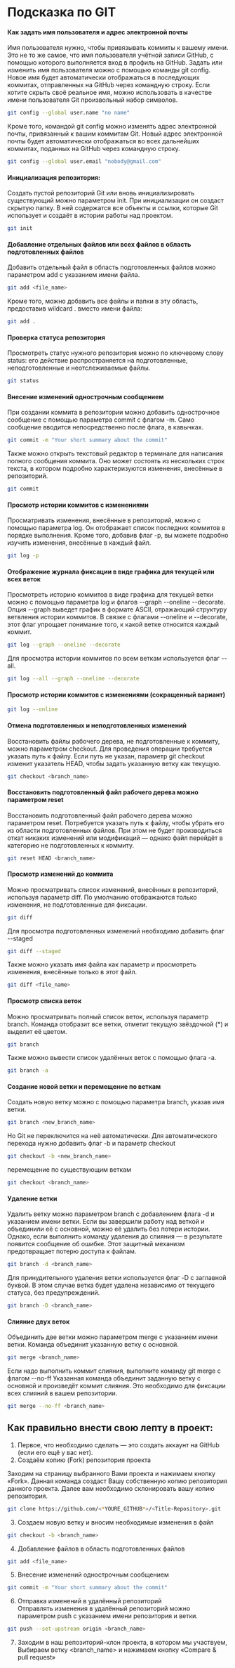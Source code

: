 # Подсказка по GIT

#### Как задать имя пользователя и адрес электронной почты
Имя пользователя нужно, чтобы привязывать коммиты к вашему имени. Это не то же самое, что имя пользователя учётной записи GitHub, с помощью которого выполняется вход в профиль на GitHub. Задать или изменить имя пользователя можно с помощью команды git config. Новое имя будет автоматически отображаться в последующих коммитах, отправленных на GitHub через командную строку. Если хотите скрыть своё реальное имя, можно использовать в качестве имени пользователя Git произвольный набор символов.
```sh
git config --global user.name "no name"
```
Кроме того, командой git config можно изменять адрес электронной почты, привязанный к вашим коммитам Git. Новый адрес электронной почты будет автоматически отображаться во всех дальнейших коммитах, поданных на GitHub через командную строку.
```sh
git config --global user.email "nobody@gmail.com"
```
#### Инициализация репозитория:
Создать пустой репозиторий Git или вновь инициализировать существующий можно параметром init. При инициализации он создаст скрытую папку. В ней содержатся все объекты и ссылки, которые Git использует и создаёт в истории работы над проектом.
```sh
git init
```
#### Добавление отдельных файлов или всех файлов в область подготовленных файлов
Добавить отдельный файл в область подготовленных файлов можно параметром add с указанием имени файла.
```sh
git add <file_name>
```
Кроме того, можно добавить все файлы и папки в эту область, предоставив wildcard . вместо имени файла:
```sh
git add .
```
#### Проверка статуса репозитория
Просмотреть статус нужного репозитория можно по ключевому слову status: его действие распространяется на подготовленные, неподготовленные и неотслеживаемые файлы.
```sh
git status
```
#### Внесение изменений однострочным сообщением
При создании коммита в репозитории можно добавить однострочное сообщение с помощью параметра commit с флагом -m. Само сообщение вводится непосредственно после флага, в кавычках.
```sh
git commit -m "Your short summary about the commit"
```
Также можно открыть текстовый редактор в терминале для написания полного сообщения коммита. Оно может состоять из нескольких строк текста, в котором подробно характеризуются изменения, внесённые в репозиторий.
```sh
git commit
```
#### Просмотр истории коммитов с изменениями
Просматривать изменения, внесённые в репозиторий, можно с помощью параметра log. Он отображает список последних коммитов в порядке выполнения. Кроме того, добавив флаг -p, вы можете подробно изучить изменения, внесённые в каждый файл.
```sh
git log -p
```
#### Отображение журнала фиксации в виде графика для текущей или всех веток
Просмотреть историю коммитов в виде графика для текущей ветки можно с помощью параметра log и флагов --graph --oneline --decorate. Опция --graph выведет график в формате ASCII, отражающий структуру ветвления истории коммитов. В связке с флагами --oneline и --decorate, этот флаг упрощает понимание того, к какой ветке относится каждый коммит.
```sh
git log --graph --oneline --decorate
```
Для просмотра истории коммитов по всем веткам используется флаг --all.
```sh
git log --all --graph --oneline --decorate
```
#### Просмотр истории коммитов с изменениями (сокращенный вариант)
```sh
git log --online
```
#### Отмена подготовленных и неподготовленных изменений
Восстановить файлы рабочего дерева, не подготовленные к коммиту, можно параметром checkout. Для проведения операции требуется указать путь к файлу. Если путь не указан, параметр git checkout изменит указатель HEAD, чтобы задать указанную ветку как текущую.
```sh
git checkout <branch_name>
```
#### Восстановить подготовленный файл рабочего дерева можно параметром reset
Восстановить подготовленный файл рабочего дерева можно параметром reset. Потребуется указать путь к файлу, чтобы убрать его из области подготовленных файлов. При этом не будет производиться откат никаких изменений или модификаций — однако файл перейдёт в категорию не подготовленных к коммиту.
```sh
git reset HEAD <branch_name>
```
#### Просмотр изменений до коммита
Можно просматривать список изменений, внесённых в репозиторий, используя параметр diff. По умолчанию отображаются только изменения, не подготовленные для фиксации.
```sh
git diff
```
Для просмотра подготовленных изменений необходимо добавить флаг --staged
```sh
git diff --staged
```
Также можно указать имя файла как параметр и просмотреть изменения, внесённые только в этот файл.
```sh
git diff <file_name>
```
#### Просмотр списка веток
Можно просматривать полный список веток, используя параметр branch. Команда отобразит все ветки, отметит текущую звёздочкой (*) и выделит её цветом.
```sh
git branch
```
Также можно вывести список удалённых веток с помощью флага -a.
```sh
git branch -a
```
#### Создание новой ветки и перемещение по веткам
Создать новую ветку можно с помощью параметра branch, указав имя ветки.
```sh
git branch <new_branch_name>
```
Но Git не переключится на неё автоматически. Для автоматического перехода нужно добавить флаг -b и параметр checkout
```sh
git checkout -b <new_branch_name>
```
перемещение по существующим веткам
```sh
git checkout <branch_name>
```
#### Удаление ветки
Удалить ветку можно параметром branch с добавлением флага -d и указанием имени ветки. Если вы завершили работу над веткой и объединили её с основной, можно её удалить без потери истории. Однако, если выполнить команду удаления до слияния — в результате появится сообщение об ошибке. Этот защитный механизм предотвращает потерю доступа к файлам.
```sh
git branch -d <branch_name>
```
Для принудительного удаления ветки используется флаг -D с заглавной буквой. В этом случае ветка будет удалена независимо от текущего статуса, без предупреждений.
```sh
git branch -D <branch_name>
```
#### Слияние двух веток
Объединить две ветки можно параметром merge с указанием имени ветки. Команда объединит указанную ветку с основной.
```sh
git merge <branch_name>
```
Если надо выполнить коммит слияния, выполните команду git merge с флагом --no-ff
Указанная команда объединит заданную ветку с основной и произведёт коммит слияния. Это необходимо для фиксации всех слияний в вашем репозитории.
```sh
git merge --no-ff <branch_name>
```
## Как правильно внести свою лепту в проект:
1. Первое, что необходимо сделать — это создать аккаунт на GitHub (если его ещё у вас нет).
2. Создаём копию (Fork) репозитория проекта 

Заходим на страницу выбранного Вами проекта и нажимаем кнопку «Fork». Данная команда создаст Вашу собственную копию репозитория данного проекта.
Далее вам необходимо склонировать вашу копию репозитория.
```sh
git clone https://github.com/<*YOURE_GITHUB*>/<Title-Repository>.git
```
3. Создаем новую ветку и вносим необходимые изменения в файл
```sh
git checkout -b <branch_name>
```
4. Добавление файлов в область подготовленных файлов
```sh
git add <file_name>
```
5. Внесение изменений однострочным сообщением
```sh
git commit -m "Your short summary about the commit"
```
6. Отправка изменений в удалённый репозиторий  
Отправлять изменения в удалённый репозиторий можно параметром push с указанием имени репозитория и ветки.
```sh
git push --set-upstream origin <branch_name>
```
7. Заходим в наш репозиторий-клон проекта, в котором мы участвуем, Выбираем ветку <branch_name> и нажимаем кнопку «Compare & pull request» 